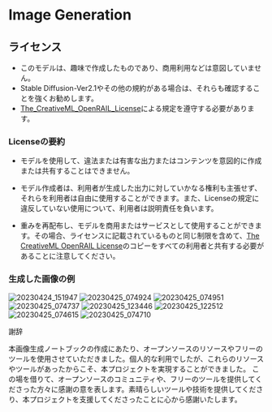 # Image Generation

## ライセンス <a name = "License"></a>

* このモデルは、趣味で作成したものであり、商用利用などは意図していません。
* Stable Diffusion-Ver2.1やその他の規約がある場合は、それらも確認することを強くお勧めします。
* [The_CreativeML_OpenRAIL_License](https://huggingface.co/spaces/CompVis/stable-diffusion-license)による規定を遵守する必要があります。

###  Licenseの要約<a name = "License"></a>

* モデルを使用して、違法または有害な出力またはコンテンツを意図的に作成または共有することはできません。

* モデル作成者は、利用者が生成した出力に対していかなる権利も主張せず、それらを利用者は自由に使用することができます。また、Licenseの規定に違反していない使用について、利用者は説明責任を負います。

* 重みを再配布し、モデルを商用またはサービスとして使用することができます。その場合、ライセンスに記載されているものと同じ制限を含めて、[The CreativeML OpenRAIL License](https://huggingface.co/spaces/CompVis/stable-diffusion-license)のコピーをすべての利用者と共有する必要があることに注意してください。

###  生成した画像の例<a name = "画像の例"></a>

![20230424_151947](https://github.com/suzukimain/image/assets/131413573/c9e45d4a-3e65-4d00-9958-15f5713884a0)
![20230425_074924](https://github.com/suzukimain/image/assets/131413573/4cf3410a-99c5-4247-87eb-dd19535eb4e2)
![20230425_074951](https://github.com/suzukimain/image/assets/131413573/a7248abc-3d19-45f0-b05a-1e9c665cc6a8)
![20230425_074737](https://github.com/suzukimain/image/assets/131413573/9a3e2172-eed8-43f5-85d3-babbbbe01a90)
![20230425_123446](https://github.com/suzukimain/image/assets/131413573/8df5793a-0eea-4179-8d54-946fb69d5a85)
![20230425_122512](https://github.com/suzukimain/image/assets/131413573/ff577a7d-45e7-4844-aa98-4621a880278d)
![20230425_074615](https://github.com/suzukimain/image/assets/131413573/4d97361b-268f-44b3-808e-0c036360d48f)
![20230425_074710](https://github.com/suzukimain/image/assets/131413573/d5d67630-e67d-4bff-ab4c-6771e0f01079)





謝辞

本画像生成ノートブックの作成にあたり、オープンソースのリソースやフリーのツールを使用させていただきました。個人的な利用でしたが、これらのリソースやツールがあったからこそ、本プロジェクトを実現することができました。 この場を借りて、オープンソースのコミュニティや、フリーのツールを提供してくださった方々に感謝の意を表します。素晴らしいツールや技術を提供してくださり、本プロジェクトを支援してくださったことに心から感謝いたします。

